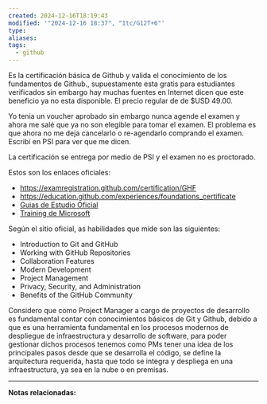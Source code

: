 ```yaml
---
created: 2024-12-16T18:19:43
modified: '"2024-12-16 18:37", "1tc/G12T+6"'
type: 
aliases: 
tags:
  - github
---
```

Es la certificación básica de Github y valida el conocimiento de los fundamentos de Github., supuestamente esta gratis para estudiantes verificados sin embargo hay muchas fuentes en Internet dicen que este beneficio ya no esta disponible. El precio regular de de $USD 49.00.

Yo tenia un voucher aprobado sin embargo nunca agende el examen y ahora me salé que ya no son elegible para tomar el examen. El problema es que ahora no me deja cancelarlo o re-agendarlo comprando el examen. Escribí en PSI para ver que me dicen.

La certificación se entrega por medio de PSI y el examen no es proctorado.


Estos son los enlaces oficiales:
- https://examregistration.github.com/certification/GHF
- https://education.github.com/experiences/foundations_certificate
- [Guias de Estudio Oficial](https://github.com/LadyKerr/github-certification-guide/blob/main/study-guides/gh-foundations.md)
- [Training de Microsoft](https://learn.microsoft.com/en-us/collections/o1njfe825p602p)


Según el sitio oficial, as habilidades que mide son las siguientes:
- Introduction to Git and GitHub
- Working with GitHub Repositories
- Collaboration Features
- Modern Development
- Project Management
- Privacy, Security, and Administration
- Benefits of the GitHub Community


Considero que como Project Manager a cargo de proyectos de desarrollo es fundamental contar con conocimientos básicos de Git y Github, debido a que es una herramienta fundamental en los procesos modernos de  despliegue de infraestructura y desarrollo de software, para poder gestionar dichos procesos tenemos como PMs tener una idea de los principales pasos desde que se desarrolla el código, se define la arquitectura requerida, hasta que todo se integra y despliega en una infraestructura, ya sea en la nube o en premisas.





--- 
 **Notas relacionadas:**
 